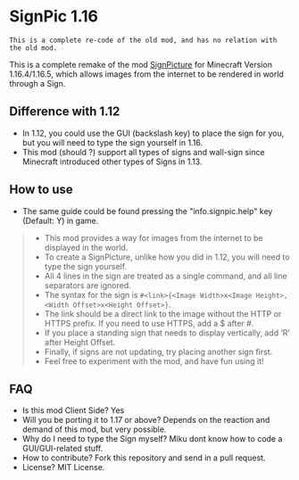 # SignPic 1.16

`This is a complete re-code of the old mod, and has no relation with the old mod.`

This is a complete remake of the mod [SignPicture](https://www.curseforge.com/minecraft/mc-mods/signpicture) for Minecraft Version 1.16.4/1.16.5,
which allows images from the internet to be rendered in world through a Sign.

## Difference with 1.12
- In 1.12, you could use the GUI (backslash key) to place the sign for you, but you will need to type the sign yourself in 1.16.
- This mod (should ?) support all types of signs and wall-sign since Minecraft introduced other types of Signs in 1.13.

## How to use
- The same guide could be found pressing the "info.signpic.help" key (Default: Y) in game.

>- This mod provides a way for images from the internet to be displayed in the world.
>- To create a SignPicture, unlike how you did in 1.12, you will need to type the sign yourself.
>- All 4 lines in the sign are treated as a single command, and all line separators are ignored.
>- The syntax for the sign is `#<link>{<Image Width>x<Image Height>, <Width Offset>x<Height Offset>}`.
>- The link should be a direct link to the image without the HTTP or HTTPS prefix. If you need to use HTTPS, add a $ after #.
>- If you place a standing sign that needs to display vertically, add ‘R’ after Height Offset.
>- Finally, if signs are not updating, try placing another sign first.
>- Feel free to experiment with the mod, and have fun using it!

## FAQ
- Is this mod Client Side? Yes
- Will you be porting it to 1.17 or above? Depends on the reaction and demand of this mod, but very possible.
- Why do I need to type the Sign myself? Miku dont know how to code a GUI/GUI-related stuff.
- How to contribute? Fork this repository and send in a pull request.
- License? MIT License.